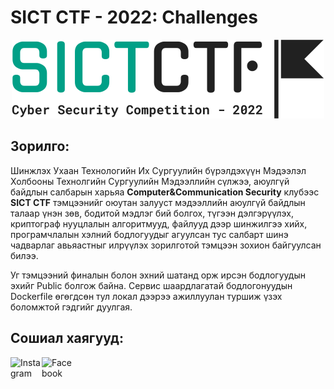 # SICT CTF - 2022: Challenges

<p align="center">
<img src="images/logo-no-background.png" height=126px width=500px>
</p>

Зорилго:
----------
Шинжлэх Ухаан Технологийн Их Сургуулийн бүрэлдэхүүн Мэдээлэл Холбооны Технолгийн Сургуулийн Мэдээллийн сүлжээ, аюулгүй байдлын салбарын харьяа **Computer&Communication Security** клубээс **SICT CTF** тэмцээнийг оюутан залууст мэдээллийн аюулгүй байдлын талаар үнэн зөв, бодитой мэдлэг бий болгох, түгээн дэлгэрүүлэх, криптограф нууцлалын алгоритмууд, файлууд дээр шинжилгээ хийх, програмчлалын хэлний бодлогуудыг агуулсан тус салбарт шинэ чадварлаг авьяастныг илрүүлэх зорилготой тэмцээн зохион байгуулсан билээ.

Уг тэмцээний финалын болон эхний шатанд орж ирсэн бодлогуудын эхийг Public болгож байна. Сервис шаардлагатай бодлогонуудын Dockerfile өгөгдсөн тул локал дээрээ ажиллуулан туршиж үзэх боломжтой гэдгийг дуулгая.

Сошиал хаягууд:
----------
<a href="https://instagram.com/ccsecurity_club"><img align="left" src="https://upload.wikimedia.org/wikipedia/commons/thumb/e/e7/Instagram_logo_2016.svg/768px-Instagram_logo_2016.svg.png" alt="Instagram" width="50px"/></a>
<a href="https://www.facebook.com/CCSclub2020"><img align="left" src="https://upload.wikimedia.org/wikipedia/commons/thumb/0/05/Facebook_Logo_%282019%29.png/1024px-Facebook_Logo_%282019%29.png" alt="Facebook" width="50px"/></a>
